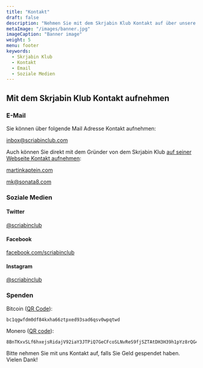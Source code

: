 ```yaml
---
title: "Kontakt"
draft: false
description: "Nehmen Sie mit dem Skrjabin Klub Kontakt auf über unsere Mail Adresse oder Soziale Medien wie Instagram, Facebook oder Twitter. Sie können auch Geld spenden."
metaImage: "/images/banner.jpg" 
imageCaption: "Banner image"
weight: 5
menu: footer
keywords:
  - Skrjabin Klub
  - Kontakt
  - Email
  - Soziale Medien
---
```


## Mit dem Skrjabin Klub Kontakt aufnehmen

### E-Mail

Sie können über folgende Mail Adresse Kontakt aufnehmen:

[inbox@scriabinclub.com](mailto:inbox@scriabinclub.com)

Auch können Sie direkt mit dem Gründer von dem Skrjabin Klub [auf seiner Webseite Kontakt aufnehmen](https://martinkaptein.com/):

[martinkaptein.com](https://martinkaptein.com/)

[mk@sonata8.com](mailto:mk@sonata8.com)

### Soziale Medien

#### Twitter

[@scriabinclub](https://twitter.com/scriabinclub/)

#### Facebook

[facebook.com/scriabinclub](https://www.facebook.com/scriabinclub/)

#### Instagram

[@scriabinclub](https://www.instagram.com/scriabinclub/)

<!--
#### Reddit

[r/scriabinclub](https://www.reddit.com/r/scriabinclub/)
-->

### Spenden

Bitcoin ([QR Code](/images/btc.png)):

```
bc1qgwfdm0df84kxha66ztpxed93sad6qsv0wpqtwd
```

Monero ([QR code](/images/xmr.png)):

```
8BnTKxvSLf6hxejsRidajV92iaY3JTPiQ7GeCFcoSLNvReS9fjSZTAtDH3H39h1pYz8rQG4BgDqKW8mVya46RWHE485wTC7
```

Bitte nehmen Sie mit uns Kontakt auf, falls Sie Geld gespendet haben.
Vielen Dank!
